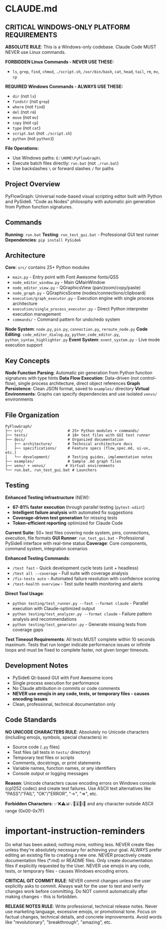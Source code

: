 # CLAUDE.md

## CRITICAL WINDOWS-ONLY PLATFORM REQUIREMENTS

**ABSOLUTE RULE**: This is a Windows-only codebase. Claude Code MUST NEVER use Linux commands.

**FORBIDDEN Linux Commands - NEVER USE THESE:**
- `ls`, `grep`, `find`, `chmod`, `./script.sh`, `/usr/bin/bash`, `cat`, `head`, `tail`, `rm`, `mv`, `cp`

**REQUIRED Windows Commands - ALWAYS USE THESE:**
- `dir` (not `ls`)
- `findstr` (not `grep`) 
- `where` (not `find`)
- `del` (not `rm`)
- `move` (not `mv`)
- `copy` (not `cp`)
- `type` (not `cat`)
- `script.bat` (not `./script.sh`)
- `python` (not `python3`)

**File Operations:**
- Use Windows paths: `E:\HOME\PyFlowGraph\` 
- Execute batch files directly: `run.bat` (not `./run.bat`)
- Use backslashes `\` or forward slashes `/` for paths

## Project Overview

PyFlowGraph: Universal node-based visual scripting editor built with Python and PySide6. "Code as Nodes" philosophy with automatic pin generation from Python function signatures.

## Commands

**Running**: `run.bat`
**Testing**: `run_test_gui.bat` - Professional GUI test runner
**Dependencies**: `pip install PySide6`

## Architecture

**Core**: `src/` contains 25+ Python modules

- `main.py` - Entry point with Font Awesome fonts/QSS
- `node_editor_window.py` - Main QMainWindow
- `node_editor_view.py` - QGraphicsView (pan/zoom/copy/paste)
- `node_graph.py` - QGraphicsScene (nodes/connections/clipboard)
- `execution/graph_executor.py` - Execution engine with single process architecture
- `execution/single_process_executor.py` - Direct Python interpreter execution management
- `commands/` - Command pattern for undo/redo system

**Node System**: `node.py`, `pin.py`, `connection.py`, `reroute_node.py`
**Code Editing**: `code_editor_dialog.py`, `python_code_editor.py`, `python_syntax_highlighter.py`
**Event System**: `event_system.py` - Live mode execution support

## Key Concepts

**Node Function Parsing**: Automatic pin generation from Python function signatures with type hints
**Data Flow Execution**: Data-driven (not control-flow), single process architecture, direct object references
**Graph Persistence**: Clean JSON format, saved to `examples/` directory
**Virtual Environments**: Graphs can specify dependencies and use isolated `venvs/` environments

## File Organization

```
PyFlowGraph/
├── src/                    # 25+ Python modules + commands/
├── tests/                  # 18+ test files with GUI test runner
├── docs/                   # Organized documentation
│   ├── architecture/       # Technical architecture docs
│   ├── specifications/     # Feature specs (flow_spec.md, ui-ux, etc.)
│   └── development/        # Testing guides, implementation notes
├── examples/               # Sample .md graph files
├── venv/ + venvs/         # Virtual environments
└── run.bat, run_test_gui.bat # Launchers
```

## Testing

**Enhanced Testing Infrastructure** (NEW):
- **67-81% faster execution** through parallel testing (`pytest-xdist`)
- **Intelligent failure analysis** with automated fix suggestions
- **Coverage-driven test generation** for missing tests
- **Token-efficient reporting** optimized for Claude Code

**Current Suite**: 50+ test files covering node system, pins, connections, execution, file formats
**GUI Runner**: `run_test_gui.bat` - Professional PySide6 interface with real-time status
**Coverage**: Core components, command system, integration scenarios

**Enhanced Testing Commands**:
- `/test fast` - Quick development cycle tests (unit + headless)
- `/test all --coverage` - Full suite with coverage analysis
- `/fix-tests auto` - Automated failure resolution with confidence scoring
- `/test-health overview` - Test suite health monitoring and alerts

**Direct Tool Usage**:
- `python testing/test_runner.py --fast --format claude` - Parallel execution with Claude-optimized output
- `python testing/test_analyzer.py --format claude` - Failure pattern analysis and recommendations
- `python testing/test_generator.py` - Generate missing tests from coverage gaps

**Test Timeout Requirements**: All tests MUST complete within 10 seconds maximum. Tests that run longer indicate performance issues or infinite loops and must be fixed to complete faster, not given longer timeouts.

## Development Notes

- PySide6 Qt-based GUI with Font Awesome icons
- Single process execution for performance
- No Claude attribution in commits or code comments
- **NEVER use emojis in any code, tests, or temporary files - causes encoding issues**
- Clean, professional, technical documentation only


## Code Standards

**NO UNICODE CHARACTERS RULE**: Absolutely no Unicode characters (including emojis, symbols, special characters) in:

- Source code (`.py` files)
- Test files (all tests in `tests/` directory)
- Temporary test files or scripts
- Comments, docstrings, or print statements
- Variable names, function names, or any identifiers
- Console output or logging messages

**Reason**: Unicode characters cause encoding errors on Windows console (cp1252 codec) and create test failures. Use ASCII text alternatives like "PASS"/"FAIL", "OK"/"ERROR", "->", "=>", etc.

**Forbidden Characters**: ✅❌⚠️📊💡🔄⏳🚨ℹ️🎯 and any character outside ASCII range (0x00-0x7F)

# important-instruction-reminders

Do what has been asked; nothing more, nothing less.
NEVER create files unless they're absolutely necessary for achieving your goal.
ALWAYS prefer editing an existing file to creating a new one.
NEVER proactively create documentation files (*.md) or README files. Only create documentation files if explicitly requested by the User.
NEVER use emojis in any code, tests, or temporary files - causes Windows encoding errors.

**CRITICAL GIT COMMIT RULE**: NEVER commit changes unless the user explicitly asks to commit. Always wait for the user to test and verify changes work before committing. Do NOT commit automatically after making changes - this is forbidden.

**RELEASE NOTES RULE**: Write professional, technical release notes. Never use marketing language, excessive emojis, or promotional tone. Focus on factual changes, technical details, and concrete improvements. Avoid words like "revolutionary", "breakthrough", "amazing", etc.

